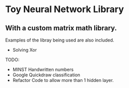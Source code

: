 # Toy Neural Network Library

## With a custom matrix math library.

Examples of the libray being used are also included.

* Solving Xor

TODO:

*  MINST Handwritten numbers
*  Google Quickdraw classification
*  Refactor Code to allow more than 1 hidden layer.
